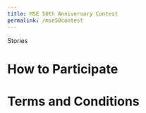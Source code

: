 ```yaml
---
title: MSE 50th Anniversary Contest
permalink: /mse50contest
---
```


Stories



<h1>How to Participate</h1>


<h1>Terms and Conditions</h1>
